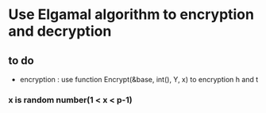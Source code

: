 # Use Elgamal algorithm to encryption and decryption

## to do 
* encryption : use function Encrypt(&base, int(), Y, x) to encryption h and t
### x is random number(1 < x < p-1)
